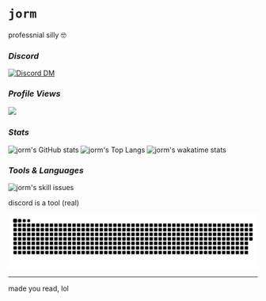 # `jorm`
professnial silly 🤓

### _Discord_
[![Discord DM](https://discord-md-badge.vercel.app/api/shield/743010360340250725?theme=discord-inverted)](https://discordapp.com/users/743010360340250725)

### _Profile Views_
<img src="https://profile-counter.glitch.me/sirjorm/count.svg" />

### _Stats_
<p>
    <img alt="jorm's GitHub stats" src="https://github-readme-stats.vercel.app/api?username=sirjorm&show_icons=true&theme=github_dark_dimmed" style="height: 10rem"/>
    <img alt="jorm's Top Langs" src="https://github-readme-stats.vercel.app/api/top-langs/?username=sirjorm&layout=compact&theme=github_dark_dimmed" style="height: 10rem"/>
    <img alt="jorm's wakatime stats" src="https://github-readme-stats.vercel.app/api/wakatime?username=jorm&theme=github_dark_dimmed&layout=compact" /> 
</p>

### _Tools & Languages_
<img alt="jorm's skill issues" src="https://skillicons.dev/icons?i=html,css,js,ts,react,vue,vite,next,tailwind,vscode,figma,github,discord" />
<p>discord is a tool (real)</p>

![Snake animation](https://github.com/sirjorm/sirjorm/blob/output/github-contribution-grid-snake.svg)

<hr />

<p>made you read, lol</p>
